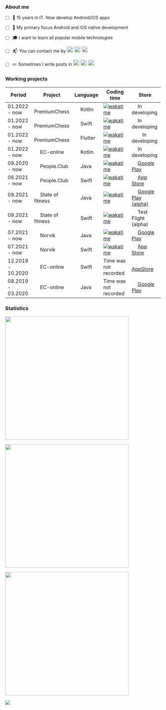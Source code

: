 ### About me
- [ ] 🌱 15 years in IT. Now develop Android/iOS apps
- [ ] 🎯 My primary focus Android and iOS native development
- [ ] 🎓 I want to learn all popular mobile technologies
- [ ] 📬 You can contact me by [<img width="20px" src="https://raw.githubusercontent.com/mobilase/mobilase/main/icons/telegram.png">](https://t.me/mobilase)
[<img width="20px" src="https://raw.githubusercontent.com/mobilase/mobilase/main/icons/vk.png">](https://vk.com/mobilase)
[<img width="20px" src="https://raw.githubusercontent.com/mobilase/mobilase/main/icons/email.png">](mailto:lavrov-sergey@yandex.ru)
- [ ] ✏️ Sometimes I write posts in
[<img width="20px" src="https://raw.githubusercontent.com/mobilase/mobilase/main/icons/habr.png">](https://habr.com/ru/users/lavs/posts/)
[<img width="20px" src="https://raw.githubusercontent.com/mobilase/mobilase/main/icons/fb.png">](https://facebook.com/mobilase)
[<img width="20px" src="https://raw.githubusercontent.com/mobilase/mobilase/main/icons/instagram.png">](https://www.instagram.com/mobilase)


### Working projects
| Period | Project | Language | Coding time | Store |
| --- | --- | --- | --- | --- |
| 01.2022 - now | <img src='https://raw.githubusercontent.com/mobilase/mobilase/main/icons/premium-chess.png' width="15"> PremiumChess | <img src='https://cdn.jsdelivr.net/gh/devicons/devicon/icons/kotlin/kotlin-original.svg' width="15"> Kotlin | [![wakatime](https://wakatime.com/badge/user/1e9e88d1-e4fc-4374-a0f0-7acbdf9d8448/project/045e7763-4d74-4031-915e-ebf0ea6b46d7.svg)](https://wakatime.com/@mobilase?rank=mobilase) | <img src='https://cdn.jsdelivr.net/gh/devicons/devicon/icons/android/android-original.svg' width="15"> In developing |
| 01.2022 - now | <img src='https://raw.githubusercontent.com/mobilase/mobilase/main/icons/premium-chess.png' width="15"> PremiumChess | <img src='https://cdn.jsdelivr.net/gh/devicons/devicon/icons/swift/swift-original.svg' width="15"> Swift | [![wakatime](https://wakatime.com/badge/user/1e9e88d1-e4fc-4374-a0f0-7acbdf9d8448/project/a7349816-3171-4c20-b957-70e3b6275e83.svg)](https://wakatime.com/@mobilase?rank=mobilase) | <img src='https://cdn.jsdelivr.net/gh/devicons/devicon/icons/apple/apple-original.svg' width="15"> In developing |
| 01.2022 - now | <img src='https://raw.githubusercontent.com/mobilase/mobilase/main/icons/premium-chess.png' width="15"> PremiumChess | <img src='https://cdn.jsdelivr.net/gh/devicons/devicon/icons/flutter/flutter-original.svg' width="15"> Flutter | [![wakatime](https://wakatime.com/badge/user/1e9e88d1-e4fc-4374-a0f0-7acbdf9d8448/project/ccfbe3c5-b4c3-49df-a777-5127dc738651.svg)](https://wakatime.com/@mobilase?rank=mobilase) | <img src='https://cdn.jsdelivr.net/gh/devicons/devicon/icons/android/android-original.svg' width="15"><img src='https://cdn.jsdelivr.net/gh/devicons/devicon/icons/apple/apple-original.svg' width="15"> In developing |
| 01.2022 - now | <img src='https://raw.githubusercontent.com/mobilase/mobilase/main/icons/ec-online.webp' width="15"> EC-online | <img src='https://cdn.jsdelivr.net/gh/devicons/devicon/icons/kotlin/kotlin-original.svg' width="15"> Kotlin | [![wakatime](https://wakatime.com/badge/user/1e9e88d1-e4fc-4374-a0f0-7acbdf9d8448/project/93cd9e07-3583-4cb1-a112-41b9a5136212.svg)](https://wakatime.com/@mobilase?rank=mobilase) | <img src='https://cdn.jsdelivr.net/gh/devicons/devicon/icons/android/android-original.svg' width="15">  In developing |
| 09.2020 - now | <img src='https://raw.githubusercontent.com/mobilase/mobilase/main/icons/people.club.webp' width="15"> People.Club | <img src='https://cdn.jsdelivr.net/gh/devicons/devicon/icons/java/java-original.svg' width="15"> Java | [![wakatime](https://wakatime.com/badge/user/1e9e88d1-e4fc-4374-a0f0-7acbdf9d8448/project/a3e997d6-2fd1-4f4d-80ff-702be275efa2.svg)](https://wakatime.com/@mobilase?rank=mobilase) | <img src='https://cdn.jsdelivr.net/gh/devicons/devicon/icons/android/android-original.svg' width="15"> [Google Play](https://play.google.com/store/apps/details?id=club.people.fitness) |
| 06.2021 - now | <img src='https://raw.githubusercontent.com/mobilase/mobilase/main/icons/people.club.webp' width="15"> People.Club | <img src='https://cdn.jsdelivr.net/gh/devicons/devicon/icons/swift/swift-original.svg' width="15"> Swift | [![wakatime](https://wakatime.com/badge/user/1e9e88d1-e4fc-4374-a0f0-7acbdf9d8448/project/f366ccac-89b1-40b7-a3b2-691e45f7afc4.svg)](https://wakatime.com/@mobilase?rank=mobilase) | <img src='https://cdn.jsdelivr.net/gh/devicons/devicon/icons/apple/apple-original.svg' width="15"> [App Store](https://apps.apple.com/us/app/people-club/id1538601319)|
| 09.2021 - now | <img src='https://raw.githubusercontent.com/mobilase/mobilase/main/icons/state-of-fitness.webp' width="15"> State of fitness | <img src='https://cdn.jsdelivr.net/gh/devicons/devicon/icons/java/java-original.svg' width="15"> Java | [![wakatime](https://wakatime.com/badge/user/1e9e88d1-e4fc-4374-a0f0-7acbdf9d8448/project/196c39ef-5f27-4d1c-865b-bc44243d7729.svg)](https://wakatime.com/@mobilase?rank=mobilase) | <img src='https://cdn.jsdelivr.net/gh/devicons/devicon/icons/android/android-original.svg' width="15"> [Google Play (alpha)](https://play.google.com/store/apps/details?id=ru.statefitness) |
| 09.2021 - now | <img src='https://raw.githubusercontent.com/mobilase/mobilase/main/icons/state-of-fitness.webp' width="15"> State of fitness | <img src='https://cdn.jsdelivr.net/gh/devicons/devicon/icons/swift/swift-original.svg' width="15"> Swift | [![wakatime](https://wakatime.com/badge/user/1e9e88d1-e4fc-4374-a0f0-7acbdf9d8448/project/6290621b-ece2-4946-82d6-85749c2eded7.svg)](https://wakatime.com/@mobilase?rank=mobilase) | <img src='https://cdn.jsdelivr.net/gh/devicons/devicon/icons/apple/apple-original.svg' width="15"> Test Flight (alpha) |
| 07.2021 - now | <img src='https://raw.githubusercontent.com/mobilase/mobilase/main/icons/norvik.webp' width="15"> Norvik | <img src='https://cdn.jsdelivr.net/gh/devicons/devicon/icons/java/java-original.svg' width="15"> Java | [![wakatime](https://wakatime.com/badge/user/1e9e88d1-e4fc-4374-a0f0-7acbdf9d8448/project/9cd0b519-ba31-44da-87ca-dd5e6e0f627a.svg)](https://wakatime.com/@mobilase?rank=mobilase) | <img src='https://cdn.jsdelivr.net/gh/devicons/devicon/icons/android/android-original.svg' width="15"> [Google Play](https://play.google.com/store/apps/details?id=ru.vtkbank.android) |
| 07.2021 - now | <img src='https://raw.githubusercontent.com/mobilase/mobilase/main/icons/norvik.webp' width="15"> Norvik | <img src='https://cdn.jsdelivr.net/gh/devicons/devicon/icons/swift/swift-original.svg' width="15"> Swift | [![wakatime](https://wakatime.com/badge/user/1e9e88d1-e4fc-4374-a0f0-7acbdf9d8448/project/4013e659-9443-428e-adc7-4e9411ff7850.svg)](https://wakatime.com/@mobilase?rank=mobilase) | <img src='https://cdn.jsdelivr.net/gh/devicons/devicon/icons/apple/apple-original.svg' width="15"> [App Store](https://apps.apple.com/ru/app/vatkabank/id725965182) |
| 12.2019 - 10.2020 | <img src='https://raw.githubusercontent.com/mobilase/mobilase/main/icons/ec-online.webp' width="15"> EC-online | <img src='https://cdn.jsdelivr.net/gh/devicons/devicon/icons/swift/swift-original.svg' width="15"> Swift | Time was not recorded | <img src='https://cdn.jsdelivr.net/gh/devicons/devicon/icons/apple/apple-original.svg' width="15"> [AppStore](https://apps.apple.com/ru/app/ec-online/id1533037181) |
| 08.2019 - 03.2020 | <img src='https://raw.githubusercontent.com/mobilase/mobilase/main/icons/ec-online.webp' width="15"> EC-online | <img src='https://cdn.jsdelivr.net/gh/devicons/devicon/icons/java/java-original.svg' width="15"> Java | Time was not recorded | <img src='https://cdn.jsdelivr.net/gh/devicons/devicon/icons/android/android-original.svg' width="15"> [Google Play](https://play.google.com/store/apps/details?id=ru.electric.ec.online) |
### Statistics
[<img src="https://github-readme-stats.vercel.app/api/top-langs/?username=mobilase&langs_count=10&layout=compact&count_private=true&hide_title=true&exclude_repo=HellCat,SnakeShift,tceh-android,start-android,javarush-android" width="400"/>](https://github-readme-stats.vercel.app/api/top-langs/?username=mobilase&langs_count=10&layout=compact&count_private=true&hide_title=true&exclude_repo=HellCat,SnakeShift,tceh-android,start-android,javarush-android)

[<img src="https://github-readme-stats.vercel.app/api?username=mobilase&count_private=true&hide_title=true&show_icons=true" width="400"/>](https://github-readme-stats.vercel.app/api?username=mobilase&count_private=true&hide_title=true&show_icons=true)

[<img src="https://github-readme-streak-stats.herokuapp.com/?user=mobilase" width="400"/>](https://github-readme-streak-stats.herokuapp.com/?user=mobilase)

[![](https://visitor-badge.glitch.me/badge?page_id=itlavs)](#)
